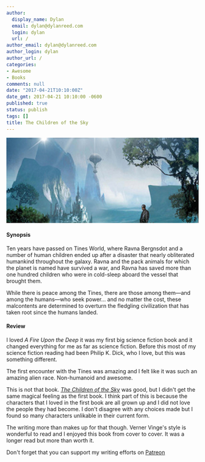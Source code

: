 ```yaml
---
author:
  display_name: Dylan
  email: dylan@dylanreed.com
  login: dylan
  url: /
author_email: dylan@dylanreed.com
author_login: dylan
author_url: /
categories:
- Awesome
- Books
comments: null
date: "2017-04-21T10:10:00Z"
date_gmt: 2017-04-21 10:10:00 -0600
published: true
status: publish
tags: []
title: The Children of the Sky
---
```

<a href="https://www.amazon.com/gp/product/0812579925/ref=as_li_tl?ie=UTF8&tag=dylanreed06-20">![The Children of the Sky](https://raw.githubusercontent.com/dylanreed/dylan.blog/gh-pages/images/book-review/the-children-of-the-sky.jpg)</a>

<h4>Synopsis</h4>

Ten years have passed on Tines World, where Ravna Bergnsdot and a number of human children ended up after a disaster that nearly obliterated humankind throughout the galaxy. Ravna and the pack animals for which the planet is named have survived a war, and Ravna has saved more than one hundred children who were in cold-sleep aboard the vessel that brought them.

While there is peace among the Tines, there are those among them—and among the humans—who seek power… and no matter the cost, these malcontents are determined to overturn the fledgling civilization that has taken root since the humans landed.

<h4>Review</h4>

I loved *A Fire Upon the Deep* it was my first big science fiction book and it changed everything for me as far as science fiction. Before this most of my science fiction reading had been Philip K. Dick, who I love, but this was something different. 

The first encounter with the Tines was amazing and I felt like it was such an amazing alien race. Non-humanoid and awesome. 

This is not that book. *[The Children of the Sky](https://www.amazon.com/gp/product/0812579925/ref=as_li_tl?ie=UTF8&tag=dylanreed06-20)* was good, but I didn't get the same magical feeling as the first book. I think part of this is because the characters that I loved in the first book are all grown up and I did not love the people they had become. I don't disagree with any choices made but I found so many characters unlikable in their current form. 

The writing more than makes up for that though. Verner Vinge's style is wonderful to read and I enjoyed this book from cover to cover. It was a longer read but more than worth it. 

Don't forget that you can support my writing efforts on [Patreon](https://www.patreon.com/dylanreed)